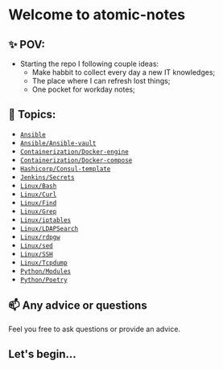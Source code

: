 # Welcome to atomic-notes

## :sparkles: POV:

- Starting the repo I following couple ideas:
    - Make habbit to collect every day a new IT knowledges;
    - The place where I can refresh lost things;
    - One pocket for workday notes;

## :memo: Topics:

* [`Ansible`](ansible/)
* [`Ansible/Ansible-vault`](ansible/ansible-vault/)
* [`Containerization/Docker-engine`](containerization/docker-engine/)
* [`Containerization/Docker-compose`](containerization/docker-compose/)
* [`Hashicorp/Consul-template`](hashicorp/consul-template/)
* [`Jenkins/Secrets`](jenkins/secrets/)
* [`Linux/Bash`](linux/bash/)
* [`Linux/Curl`](linux/curl/)
* [`Linux/Find`](linux/find/)
* [`Linux/Grep`](linux/grep/)
* [`Linux/iptables`](linux/iptables/)
* [`Linux/LDAPSearch`](linux/ldapsearch/)
* [`Linux/rdpgw`](linux/rdpgw/)
* [`Linux/sed`](linux/sed/)
* [`Linux/SSH`](linux/ssh/)
* [`Linux/Tcpdump`](linux/tcpdump/)
* [`Python/Modules`](python/modules/)
* [`Python/Poetry`](python/poetry/)

## :mailbox: Any advice or questions

Feel you free to ask questions or provide an advice.

## Let's begin...

